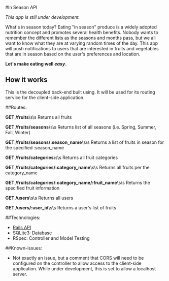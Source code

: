 #In Season API

*This app is still under development.*

What's in season today?  Eating "in season" produce is a widely adopted nutrition concept and promotes several health benefits.  Nobody wants to remember the different lists as the seasons and months pass, but we all want to know what they are at varying random times of the day.  This app will push notifications to users that are interested in fruits and vegetables that are in season based on the user's preferences and location.

**Let's make eating well *easy*.**

## How it works
This is the decoupled back-end built using.  It will be used for its routing service for the client-side application.


##Routes:

**GET /fruits**\s\s
Returns all fruits

**GET /fruits/seasons**\s\s
Returns list of all seasons (i.e. Spring, Summer, Fall, Winter)

**GET /fruits/seasons/:season_name**\s\s
Returns a list of fruits in season for the specified :season_name

**GET /fruits/categories**\s\s
Returns all fruit categories

**GET /fruits/categories/:category_name**\s\s
Returns all fruits per the category_name

**GET /fruits/categories/:category_name/:fruit_name**\s\s
Returns the specified fruit information

**GET /users**\s\s
Returns all users

**GET /users/:user_id**\s\s
Returns a user's list of fruits


##Technologies:
- [Rails API](https://github.com/rails-api/rails-api)
- SQLite3: Database
- RSpec: Controller and Model Testing


##Known-issues:
- Not exactly an issue, but a comment that CORS will need to be configured on the controller to allow access to the client-side application.  While under development, this is set to allow a localhost server.